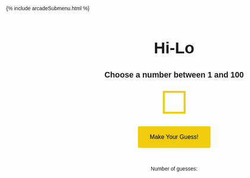 {% include arcadeSubmenu.html %}


<html lang="en">

<head>
  <meta charset="UTF-8">
  <meta name="viewport" content="width=device-width, initial-scale=1.0">
  <meta http-equiv="X-UA-Compatible" content="ie=edge">
  <script src="https://kit.fontawesome.com/336de93654.js" defer></script>
  <link href="https://fonts.googleapis.com/css?family=Open+Sans&display=swap" rel="stylesheet">
  <title>Hi-Lo Game</title>
</head>

<body onload="randomNum()">
  <div class="mainContainer" id="mainContainer">
    <div class="vCenter">
      <h1 style="font-size: 32pt;">Hi-Lo</h1>
      <div class="theIcon">
        <i class="fas fa-question" id="theIcon"></i>
      </div>
      <div class="theGuessing" id="theGuessing">
        <h1 style="font-size: 16pt;">Choose a number between 1 and 100</h1><br>
        <input type="text" id="numInput" class="numInput" te /><br><br>
        <input type="button" value="Make Your Guess!" onclick="guessNum()" class="guessButton" id="guessButton">
      </div>
      <div id="congo" style="display: none;">
        <br>
        <h1 style="font-size: 71px;" id="correctNum"></h1><br>
        <h1 style="font-size: 16pt; margin-bottom: 4%;">🎉Congratulations! You guessed correct number in <b id="counter" style="font-size: 16pt;"></b> guesses</h1>
        <input type="button" value="Play Again!" onclick="location.reload()" class="guessButton">
      </div>
      <br>
      <p>Number of guesses: <b id="counter2"></b></p>
    </div>
  </div>

</body>

</html>

<style>

* {
  font-family: 'Gill Sans', 'Gill Sans MT', Calibri, 'Trebuchet MS', sans-serif;
}

.mainContainer {
  position: absolute;
  width: 94%;
  text-align: center;
}

.theIcon {
  font-size: 70px;
  margin: 4%;
}


.numInput {
  outline: none;
  margin: none 2% 2% 2%;
  text-align: center;
  font-size: 31px;
  width: 61px;
  height: 61px;
  border-style: solid;
  border-width: 5px;
  border-color: #f1cc0c;
  color: white;
  background-color: transparent;
  transition-duration: 0.3s;
}

.numInput:focus {
  border-color: white;
}

.guessButton {
  margin: 2%;
  background-color: #f1cc0c;
  border: none;
  color: black;
  padding: 20px 32px;
  text-decoration: none;
  font-size: 16px;
  cursor: pointer;
  border-radius: 3px;
  transition-duration: 0.3s;
}

.guessButton:hover {
  background-color: white;
}

</style>
<script>

var theNum = 0;
var counter = 0;
var db;
var name;

//generates random number
function randomNum() {
  theNum = Math.floor(Math.random() * 100 + 1);
}


// makes the 'enter' key work
var input = document.getElementById("numInput");
input.addEventListener("keyup", function (event) {
  if (event.keyCode === 13) {
    event.preventDefault();
    document.getElementById("guessButton").click();
  }
});

// The actual game
function guessNum() {
  counter++;
  document.getElementById("counter2").innerHTML = counter;
  document.getElementById("counter").innerHTML = counter;
  var numIn = 0;
  numIn = document.getElementById("numInput").value;
  if (numIn > theNum) {
    document.getElementById("theIcon").className = "fas fa-arrow-down";
  } else if (numIn < theNum) {
    document.getElementById("theIcon").className = "fas fa-arrow-up";
  } else if (numIn == theNum) {
    document.getElementById("theIcon").className = "fas fa-check-circle";
    document.getElementById("theGuessing").style.display = "none";
    document.getElementById("correctNum").innerHTML = theNum;
    document.getElementById("congo").style.display = "block";
  }
  document.getElementById("numInput").value = "";
}
</script>